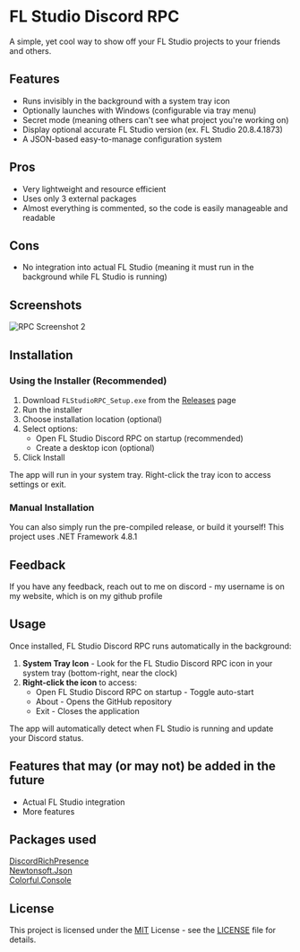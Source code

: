 # FL Studio Discord RPC

A simple, yet cool way to show off your FL Studio projects to your friends and others.


## Features

- Runs invisibly in the background with a system tray icon
- Optionally launches with Windows (configurable via tray menu)
- Secret mode (meaning others can't see what project you're working on)
- Display optional accurate FL Studio version (ex. FL Studio 20.8.4.1873)
- A JSON-based easy-to-manage configuration system

## Pros
- Very lightweight and resource efficient
- Uses only 3 external packages
- Almost everything is commented, so the code is easily manageable and readable

## Cons
- No integration into actual FL Studio (meaning it must run in the background while FL Studio is running)

## Screenshots

![RPC Screenshot 2](https://i.imgur.com/viJFFoI.png)

## Installation

### Using the Installer (Recommended)
1. Download `FLStudioRPC_Setup.exe` from the [Releases](https://github.com/zfi2/FL-Studio-Discord-RPC/releases) page
2. Run the installer
3. Choose installation location (optional)
4. Select options:
   - Open FL Studio Discord RPC on startup (recommended)
   - Create a desktop icon (optional)
5. Click Install

The app will run in your system tray. Right-click the tray icon to access settings or exit.

### Manual Installation
You can also simply run the pre-compiled release, or build it yourself! This project uses .NET Framework 4.8.1
## Feedback

If you have any feedback, reach out to me on discord - my username is on my website, which is on my github profile


## Usage

Once installed, FL Studio Discord RPC runs automatically in the background:

1. **System Tray Icon** - Look for the FL Studio Discord RPC icon in your system tray (bottom-right, near the clock)
2. **Right-click the icon** to access:
   - Open FL Studio Discord RPC on startup - Toggle auto-start
   - About - Opens the GitHub repository
   - Exit - Closes the application

The app will automatically detect when FL Studio is running and update your Discord status.

## Features that may (or may not) be added in the future

- Actual FL Studio integration
- More features



## Packages used

[DiscordRichPresence](https://github.com/Lachee/discord-rpc-csharp)\
[Newtonsoft.Json](https://github.com/JamesNK/Newtonsoft.Json)\
[Colorful.Console](https://github.com/tomakita/Colorful.Console)



## License

This project is licensed under the [MIT](https://opensource.org/license/mit/) License - see the [LICENSE](LICENSE) file for details.
